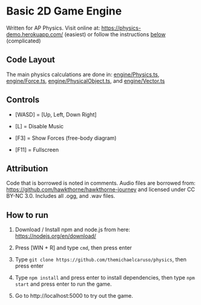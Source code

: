 # Basic 2D Game Engine
Written for AP Physics.
Visit online at: https://physics-demo.herokuapp.com/ (easiest) or follow the instructions [below](#how-to-run) (complicated)

## Code Layout

The main physics calculations are done in: [engine/Physics.ts](src/engine/Physics.ts), [engine/Force.ts](src/engine/Force.ts),  [engine/PhysicalObject.ts](src/engine/PhysicalObject.ts), and [engine/Vector.ts](src/engine/Vector.ts)

## Controls
* [WASD] = [Up, Left, Down Right]

* [L] = Disable Music

* [F3] = Show Forces (free-body diagram)

* [F11] = Fullscreen

## Attribution
Code that is borrowed is noted in comments. Audio files are borrowed from: https://github.com/hawkthorne/hawkthorne-journey and licensed under CC BY-NC 3.0. Includes all .ogg, and .wav files.

## How to run
1. Download / Install npm and node.js from here: https://nodejs.org/en/download/

2. Press [WIN + R] and type `cmd`, then press enter

3. Type `git clone https://github.com/themichaelcaruso/physics`, then press enter

4. Type `npm install` and press enter to install dependencies, then type `npm start` and press enter to run the game.

5. Go to http://localhost:5000 to try out the game.

